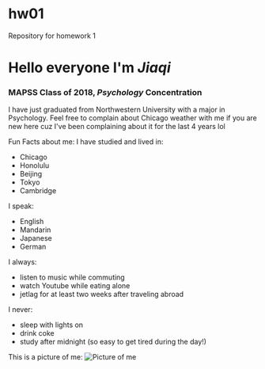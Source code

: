 # hw01
Repository for homework 1

# Hello everyone I'm *Jiaqi* 
### MAPSS Class of 2018, *Psychology* Concentration
I have just graduated from Northwestern University with a major in Psychology. Feel free to complain about Chicago weather with me if you are new here cuz I've been complaining about it for the last 4 years lol

Fun Facts about me: 
I have studied and lived in:
* Chicago
* Honolulu
* Beijing
* Tokyo
* Cambridge

I speak:
* English
* Mandarin
* Japanese
* German

I always:
* listen to music while commuting
* watch Youtube while eating alone
* jetlag for at least two weeks after traveling abroad

I never:
* sleep with lights on
* drink coke
* study after midnight (so easy to get tired during the day!)

This is a picture of me:
![Picture of me](https://scontent-ort2-1.xx.fbcdn.net/v/t1.0-9/19225549_1462150753842863_7553241647347299115_n.jpg?oh=c60ee8e55bf21c71f5b5651b0528ba1e&oe=5A5676FE)
